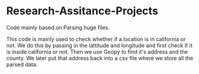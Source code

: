 # Research-Assitance-Projects
Code mainly based on Parsing huge files.

This code is mainly used to check whether if a location is in california or not. We do this by passing in the lattitude and longitude
and first check if it is inside california or not.
Then we use Geopy to find it's address and the county.
We later put that address back into a csv file where we store all the parsed data.
